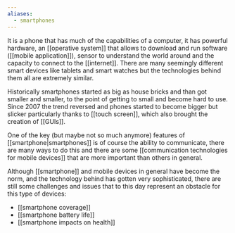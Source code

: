 ```yaml
---
aliases:
  - smartphones
---
```

It is a phone that has much of the capabilities of a computer, it has powerful hardware, an [[operative system]] that allows to download and run software ([[mobile application]]), sensor to understand the world around and the capacity to connect to the [[internet]].
There are many seemingly different smart devices like tablets and smart watches but the technologies behind them all are extremely similar.

Historically smartphones started as big as house bricks and than got smaller and smaller, to the point of getting to small and become hard to use. Since 2007 the trend reversed and phones started to become bigger but slicker particularly thanks to [[touch screen]], which also brought the creation of [[GUIs]].

One of the key (but maybe not so much anymore) features of [[smartphone|smartphones]] is of course the ability to communicate, there are many ways to do this and there are some [[communication technologies for mobile devices]] that are more important than others in general.

Although [[smartphone]] and mobile devices in general have become the norm, and the technology behind has gotten very sophisticated, there are still some challenges and issues that to this day represent an obstacle for this type of devices:
- [[smartphone coverage]]
- [[smartphone battery life]]
- [[smartphone impacts on health]]

